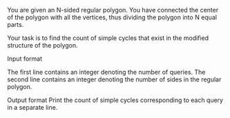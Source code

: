 You are given an N-sided regular polygon. You have connected the center of the polygon with all the vertices, thus dividing the polygon into N equal parts.

Your task is to find the count of simple cycles that exist in the modified structure of the polygon.

Input format

The first line contains an integer  denoting the number of queries.
The second line contains an integer  denoting the number of sides in the regular polygon.







Output format
Print the count of simple cycles corresponding to each query in a separate line.
